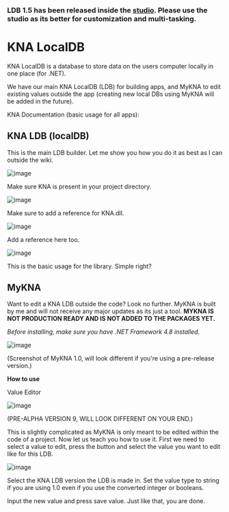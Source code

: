 ### LDB 1.5 has been released inside the [studio](https://github.com/AyanWasTaken/KnaLDBStudio). Please use the studio as its better for customization and multi-tasking.

# KNA LocalDB
KNA LocalDB is a database to store data on the users computer locally in one place (for .NET). 

We have our main KNA LocalDB (LDB) for building apps, and MyKNA to edit existing values outside the app (creating new local DBs using MyKNA will be added in the future).

KNA Documentation (basic usage for all apps):

## KNA LDB (localDB)
This is the main LDB builder. Let me show you how you do it as best as I can outside the wiki.

![image](https://github.com/user-attachments/assets/6fe7d2b5-73bc-485b-810f-f44d9bc9d0af)

Make sure KNA is present in your project directory.

![image](https://github.com/user-attachments/assets/85a1d198-af3f-4064-a66d-637bd2ef8e1f)

Make sure to add a reference for KNA.dll.

![image](https://github.com/user-attachments/assets/c2ef9163-e46c-4ae9-8084-8ecff9c2d990)

Add a reference here too.

![image](https://github.com/user-attachments/assets/3874e62a-c7dc-44be-a82a-a17dbfc785ae)

This is the basic usage for the library. Simple right?



## MyKNA
Want to edit a KNA LDB outside the code? Look no further. MyKNA is built by me and will not receive any major updates as its just a tool. **MYKNA IS NOT PRODUCTION READY AND IS NOT ADDED TO THE PACKAGES YET.**

*Before installing, make sure you have .NET Framework 4.8 installed.*

![image](https://github.com/user-attachments/assets/8b35e580-f1a3-4e0a-a790-fa6a5d3dfda7)

(Screenshot of MyKNA 1.0, will look different if you're using a pre-release version.)

**How to use**

Value Editor

![image](https://github.com/user-attachments/assets/a398ded8-810f-402c-8cbf-a525df9335cb)

(PRE-ALPHA VERSION 9, WILL LOOK DIFFERENT ON YOUR END.)

This is slightly complicated as MyKNA is only meant to be edited within the code of a project. Now let us teach you how to use it.
First we need to select a value to edit, press the button and select the value you want to edit like for this LDB.

![image](https://github.com/user-attachments/assets/87c0a5a0-384c-4f94-90a0-81f4c0603d16)

Select the KNA LDB version the LDB is made in.
Set the value type to string if you are using 1.0 even if you use the converted integer or booleans.

Input the new value and press save value.
Just like that, you are done.
